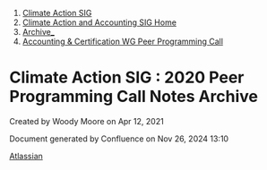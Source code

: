 1. [Climate Action SIG](index.html)
2. [Climate Action and Accounting SIG Home](Climate-Action-and-Accounting-SIG-Home_19005445.html)
3. [Archive\_](Archive__19006062.html)
4. [Accounting &amp; Certification WG Peer Programming Call](19006574.html)

# Climate Action SIG : 2020 Peer Programming Call Notes Archive

Created by Woody Moore on Apr 12, 2021

Document generated by Confluence on Nov 26, 2024 13:10

[Atlassian](http://www.atlassian.com/)
